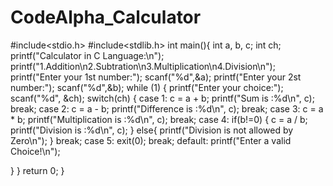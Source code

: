 # CodeAlpha_Calculator

#include<stdio.h>
#include<stdlib.h>
int main(){
   int a, b, c;
   int ch;
   printf("Calculator in  C Language:\n");
   printf("1.Addition\n2.Subtration\n3.Multiplication\n4.Division\n");
   printf("Enter your 1st number:");
   scanf("%d",&a);
   printf("Enter your 2st number:");
   scanf("%d",&b);
while (1)
{
   printf("Enter your choice:");
   scanf("%d", &ch);
   switch(ch)
   {
    case 1:
        c = a + b;
        printf("Sum is :%d\n", c);
        break;
    case 2:
          c = a - b;
        printf("Difference is :%d\n", c);
        break;
    case 3:
        c = a * b;
        printf("Multiplication is :%d\n", c);
        break;
    case 4:
        if(b!=0)
        {
          c = a / b;
          printf("Division is :%d\n", c);
        }
        else{
            printf("Division is not allowed by Zero\n");
        }
        break;
    case 5:
        exit(0);
        break;
    default:
        printf("Enter a valid Choice!\n");
        
   }
}
return 0;
}